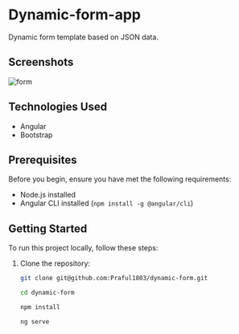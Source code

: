 # Dynamic-form-app

Dynamic form template based on JSON data.

## Screenshots

![form](https://github.com/Praful1803/dynamic-form/assets/100028625/32794778-0342-4522-83b3-e6fab9b81404)


## Technologies Used

- Angular
- Bootstrap

## Prerequisites

Before you begin, ensure you have met the following requirements:

- Node.js installed
- Angular CLI installed (`npm install -g @angular/cli`)

## Getting Started

To run this project locally, follow these steps:

1. Clone the repository:

   ```bash
   git clone git@github.com:Praful1803/dynamic-form.git
   
   cd dynamic-form

   npm install

   ng serve

